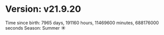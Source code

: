# Version: v21.9.20
Time since birth: 7965 days, 191160 hours, 11469600 minutes, 688176000 seconds
Season: Summer ☀️
